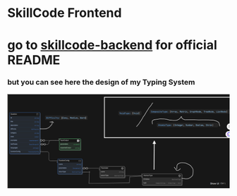 # **SkillCode Frontend**

# go to [skillcode-backend](https://githgfgfdsgfsub.com/TehilaTheStudent/SkillCode-backend) for official README


### but you can see here the design of my Typing System

![image](public/image.png)

